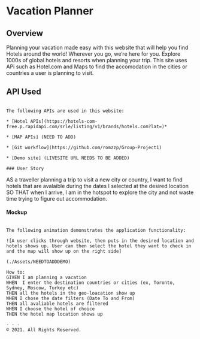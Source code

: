 # Vacation Planner
## Overview

Planning your vacation made easy with this website that will help you find Hotels around the world! Wherever you go, we’re here for you. Explore 1000s of global hotels and resorts when planning your trip. This site uses APi such as Hotel.com and Maps to find the accomodation in the cities or countries a user is planning to visit. 

## API Used

```

The following APIs are used in this website:

* [Hotel APIs](https://hotels-com-free.p.rapidapi.com/srle/listing/v1/brands/hotels.com?lat=)* 

* [MAP APIs] (NEED TO ADD)

* [Git workflow](https://github.com/romzzp/Group-Project1)

* [Demo site] (LIVESITE URL NEEDS TO BE ADDED)

### User Story

```
AS a traveller planning a trip to visit a new city or country,
I want to find hotels that are avalaible during the dates I selected at the desired location
SO THAT when I arrive, I am in the hotspot to explore the city and not waste time trying to figure out accommodation.



#### Mockup

```

The following animation demonstrates the application functionality:

![A user clicks through website, then puts in the desired location and hotels shows up. User can then select the hotel they want to check in and the map will show up on the right side]

(./Assets/NEEDTOADDDEMO)

How to: 
GIVEN I am planning a vacation
WHEN  I enter the destination countries or cities (ex, Toronto, Sydney, Moscow, Turkey etc)
THEN all the hotels in the geo-loacation show up
WHEN I chose the date filters (Date To and From)
THEN all avaliable hotels are filtered 
WHEN I choose the hotel of choice
THEN the hotel map location shows up

- - -
© 2021. All Rights Reserved.
